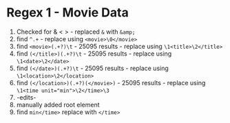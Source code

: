 # Regex 1 - Movie Data

1. Checked for & < > - replaced `&` with `&amp;`
1. find `^.+` - replace using `<movie>\0</movie>`
1. find `<movie>(.+?)\t` - 25095 results - replace using `\1<title>\2</title>`
1. find `(</title>)(.+?)\t` - 25095 results - replace using `\1<date>\2</date>`
1. find `(</date>)(.+?)\t` - 25095 results - replace using `\1<location>\2</location>`
1. find `(</location>)(.+?)(</movie>)` - 25095 results - replace using `\1<time unit="min">\2</time>\3`
1. -edits-
1. manually added root element
1. find `min</time>` replace with `</time>`
